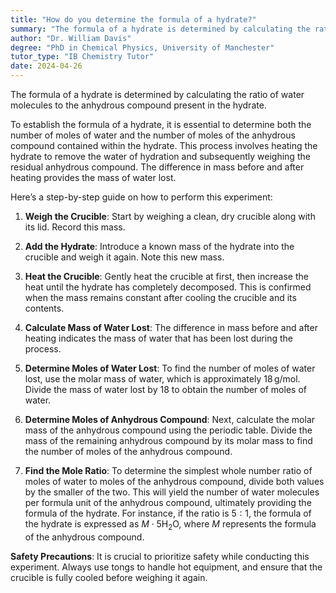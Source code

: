 ```yaml
---
title: "How do you determine the formula of a hydrate?"
summary: "The formula of a hydrate is determined by calculating the ratio of water molecules to the anhydrous compound in the hydrate."
author: "Dr. William Davis"
degree: "PhD in Chemical Physics, University of Manchester"
tutor_type: "IB Chemistry Tutor"
date: 2024-04-26
---
```


The formula of a hydrate is determined by calculating the ratio of water molecules to the anhydrous compound present in the hydrate.

To establish the formula of a hydrate, it is essential to determine both the number of moles of water and the number of moles of the anhydrous compound contained within the hydrate. This process involves heating the hydrate to remove the water of hydration and subsequently weighing the residual anhydrous compound. The difference in mass before and after heating provides the mass of water lost.

Here’s a step-by-step guide on how to perform this experiment:

1. **Weigh the Crucible**: Start by weighing a clean, dry crucible along with its lid. Record this mass.

2. **Add the Hydrate**: Introduce a known mass of the hydrate into the crucible and weigh it again. Note this new mass.

3. **Heat the Crucible**: Gently heat the crucible at first, then increase the heat until the hydrate has completely decomposed. This is confirmed when the mass remains constant after cooling the crucible and its contents.

4. **Calculate Mass of Water Lost**: The difference in mass before and after heating indicates the mass of water that has been lost during the process.

5. **Determine Moles of Water Lost**: To find the number of moles of water lost, use the molar mass of water, which is approximately $18 \, \text{g/mol}$. Divide the mass of water lost by $18$ to obtain the number of moles of water.

6. **Determine Moles of Anhydrous Compound**: Next, calculate the molar mass of the anhydrous compound using the periodic table. Divide the mass of the remaining anhydrous compound by its molar mass to find the number of moles of the anhydrous compound.

7. **Find the Mole Ratio**: To determine the simplest whole number ratio of moles of water to moles of the anhydrous compound, divide both values by the smaller of the two. This will yield the number of water molecules per formula unit of the anhydrous compound, ultimately providing the formula of the hydrate. For instance, if the ratio is $5:1$, the formula of the hydrate is expressed as $M \cdot 5\text{H}_2\text{O}$, where $M$ represents the formula of the anhydrous compound.

**Safety Precautions**: It is crucial to prioritize safety while conducting this experiment. Always use tongs to handle hot equipment, and ensure that the crucible is fully cooled before weighing it again.
    